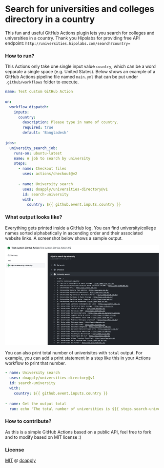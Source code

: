 # Search for universities and colleges directory in a country

This fun and useful GitHub Actions plugin lets you search for colleges and universities in a country. Thank you Hipolabs for providing free API endpoint: `http://universities.hipolabs.com/search?country=`

### How to run?

This Actions only take one single input value `country`, which can be a word separate a single space (e.g. United States). Below shows an example of a GitHub Actions pipeline file named `main.yml` that can be put under `.github/workflows` folder to execute.

```yaml
name: Test custom GitHub Action

on:
  workflow_dispatch:
    inputs:
      country:
        description: Please type in name of country.
        required: true
        default: 'Bangladesh'

jobs:
  university_search_job:
    runs-on: ubuntu-latest
    name: A job to search by university
    steps:
      - name: Checkout files
        uses: actions/checkout@v2
        
      - name: University search
        uses: doapply/universities-directory@v1
        id: search-university
        with:
          country: ${{ github.event.inputs.country }}
```

### What output looks like?

Everything gets printed inside a GitHub log. You can find university/college names sorted alphabetically in ascending order and their associated website links. A screenshot below shows a sample output.

![Sample output](./images/sample_output.jpg)

You can also print total number of univerisites with `total` output. For example, you can add a print statement in a step like this in your Actions workflow to print that number.

```yaml
- name: University search
  uses: doapply/universities-directory@v1
  id: search-university
  with:
    country: ${{ github.event.inputs.country }}

- name: Get the output total
  run: echo "The total number of universities is ${{ steps.search-university.outputs.total }}"
```

### How to contribute?

As this is a simple GitHub Actions based on a public API, feel free to fork and to modify based on MIT license :)

### License

[MIT](https://tldrlegal.com/license/mit-license) @ [doapply](https://github.com/doapply)
